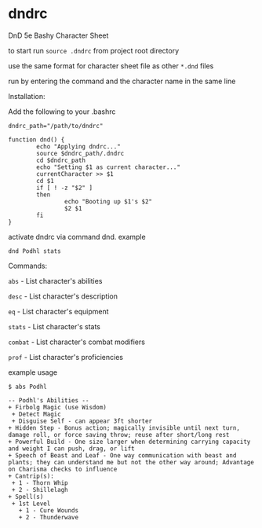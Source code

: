 # dndrc
DnD 5e Bashy Character Sheet

to start run `source .dndrc` from project root directory 

use the same format for character sheet file as other `*.dnd` files

run by entering the command and the character name in the same line

Installation:

Add the following to your .bashrc

```
dndrc_path="/path/to/dndrc"

function dnd() {
        echo "Applying dndrc..."
        source $dndrc_path/.dndrc
        cd $dndrc_path
        echo "Setting $1 as current character..."
        currentCharacter >> $1
        cd $1
        if [ ! -z "$2" ]
        then
                echo "Booting up $1's $2"
                $2 $1
        fi
}
```

activate dndrc via command dnd. example

`dnd Podhl stats`

Commands:

`abs` - List character's abilities

`desc` - List character's description

`eq` - List character's equipment

`stats` - List character's stats

`combat` - List character's combat modifiers

`prof` - List character's proficiencies

example usage

`$ abs Podhl`
```
-- Podhl's Abilities --
+ Firbolg Magic (use Wisdom)
 + Detect Magic
 + Disguise Self - can appear 3ft shorter
+ Hidden Step - Bonus action; magically invisible until next turn, damage roll, or force saving throw; reuse after short/long rest
+ Powerful Build - One size larger when determining carrying capacity and weight I can push, drag, or lift
+ Speech of Beast and Leaf - One way communication with beast and plants; they can understand me but not the other way around; Advantage on Charisma checks to influence
+ Cantrip(s):
 + 1 - Thorn Whip
 + 2 - Shillelagh
+ Spell(s)
 + 1st Level
   + 1 - Cure Wounds
   + 2 - Thunderwave
```
